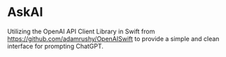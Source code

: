 # AskAI
Utilizing the OpenAI API Client Library in Swift from https://github.com/adamrushy/OpenAISwift to provide a simple and clean interface for prompting ChatGPT.

